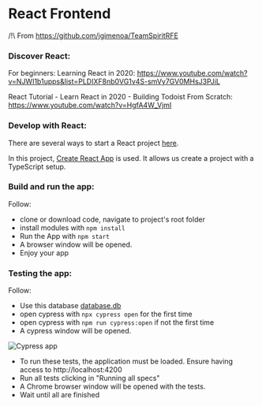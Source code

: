 # React Frontend

/!\ From https://github.com/jgimenoa/TeamSpiritRFE

### **Discover React**:

For beginners: Learning React in 2020: https://www.youtube.com/watch?v=NJWI1b1upps&list=PLDIXF8nb0VG1v4S-smVy7GV0MHsJ3PJiL

React Tutorial - Learn React in 2020 - Building Todoist From Scratch: https://www.youtube.com/watch?v=HgfA4W_VjmI

### **Develop with React**:

There are several ways to start a React project [here](https://reactjs.org/docs/create-a-new-react-app.html).

In this project, [Create React App](https://create-react-app.dev/docs/getting-started) is used. It allows us create a project with a TypeScript setup.

### **Build and run** the app:

Follow:

- clone or download code, navigate to project's root folder
- install modules with `npm install`
- Run the App with `npm start`
- A browser window will be opened.
- Enjoy your app


### **Testing** the app:

Follow:

- Use this database [database.db](https://github.com/MCHAMOUXCAPG/TeamSpirit/blob/RN-testing/client/React/cypress/assets/database.db)
- open cypress with `npx cypress open` for the first time
- open cypress with `npm run cypress:open` if not the first time
- A cypress window will be opened.

![Cypress app](https://github.com/MCHAMOUXCAPG/TeamSpirit/blob/RN-testing/client/React/cypress/assets/cypress_app.JPG "Cypress application")

- To run these tests, the application must be loaded. Ensure having access to http://localhost:4200
- Run all tests clicking in "Running all specs"
- A Chrome browser window will be opened with the tests.
- Wait until all are finished
